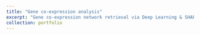 ```yaml
---
title: "Gene co-expression analysis"
excerpt: "Gene co-expression network retrieval via Deep Learning & SHAP interactions and WGCNA<br/><img src='/images/wgcna.png'>"
collection: portfolio
---
```

